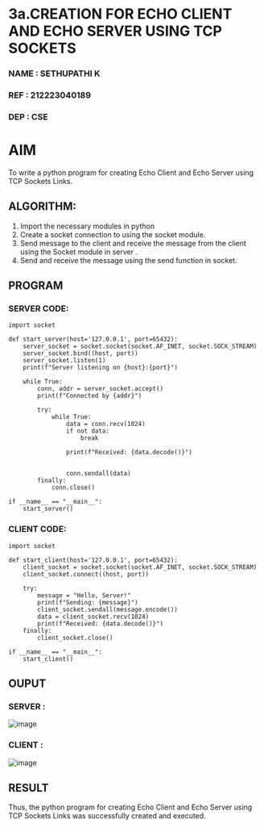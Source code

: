 # 3a.CREATION FOR ECHO CLIENT AND ECHO SERVER USING TCP SOCKETS
### NAME   : SETHUPATHI K
### REF    : 212223040189
### DEP    : CSE
# AIM
To write a python program for creating Echo Client and Echo Server using TCP
Sockets Links.
## ALGORITHM:
1. Import the necessary modules in python
2. Create a socket connection to using the socket module.
3. Send message to the client and receive the message from the client using the Socket module in
 server .
4. Send and receive the message using the send function in socket.
## PROGRAM
### SERVER CODE:
```PY
import socket

def start_server(host='127.0.0.1', port=65432):
    server_socket = socket.socket(socket.AF_INET, socket.SOCK_STREAM)
    server_socket.bind((host, port))
    server_socket.listen(1)
    print(f"Server listening on {host}:{port}")

    while True:
        conn, addr = server_socket.accept()
        print(f"Connected by {addr}")

        try:
            while True:
                data = conn.recv(1024)
                if not data:
                    break  

                print(f"Received: {data.decode()}")

                
                conn.sendall(data)
        finally:
            conn.close()

if __name__ == "__main__":
    start_server()
```
###  CLIENT CODE:
```PY
import socket

def start_client(host='127.0.0.1', port=65432):
    client_socket = socket.socket(socket.AF_INET, socket.SOCK_STREAM)
    client_socket.connect((host, port))

    try:
        message = "Hello, Server!"
        print(f"Sending: {message}")
        client_socket.sendall(message.encode())
        data = client_socket.recv(1024)
        print(f"Received: {data.decode()}")
    finally:
        client_socket.close()

if __name__ == "__main__":
    start_client()
```

## OUPUT
### SERVER :
![image](https://github.com/user-attachments/assets/c1ffeab7-a3d6-43cf-9974-46d66e21cc6f)

### CLIENT :
![image](https://github.com/user-attachments/assets/79903db0-e38a-4a28-91f1-045a6d96f650)

## RESULT
Thus, the python program for creating Echo Client and Echo Server using TCP Sockets Links 
was successfully created and executed.
